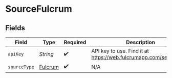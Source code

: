 # SourceFulcrum


## Fields

| Field                                                              | Type                                                               | Required                                                           | Description                                                        |
| ------------------------------------------------------------------ | ------------------------------------------------------------------ | ------------------------------------------------------------------ | ------------------------------------------------------------------ |
| `apiKey`                                                           | *String*                                                           | :heavy_check_mark:                                                 | API key to use. Find it at https://web.fulcrumapp.com/settings/api |
| `sourceType`                                                       | [Fulcrum](../../models/shared/Fulcrum.md)                          | :heavy_check_mark:                                                 | N/A                                                                |